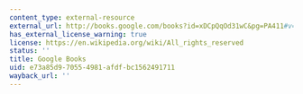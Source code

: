 ```yaml
---
content_type: external-resource
external_url: http://books.google.com/books?id=xDCpQqOd31wC&pg=PA411#v=onepage
has_external_license_warning: true
license: https://en.wikipedia.org/wiki/All_rights_reserved
status: ''
title: Google Books
uid: e73a85d9-7055-4981-afdf-bc1562491711
wayback_url: ''
---
```

